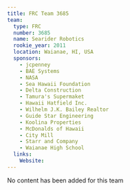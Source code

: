 ```yaml
---
title: FRC Team 3685
team:
  type: FRC
  number: 3685
  name: Searider Robotics
  rookie_year: 2011
  location: Waianae, HI, USA
  sponsors:
    - jcpenney
    - BAE Systems
    - NASA
    - Sea Hawaii Foundation
    - Delta Construction
    - Tamura's Supermaket
    - Hawaii Hatfield Inc.
    - Wilhelm J.K. Bailey Realtor
    - Guide Star Engineering
    - Koolina Properties
    - McDonalds of Hawaii
    - City Mill
    - Starr and Company
    - Waianae High School
  links:
    Website: 
---
```

No content has been added for this team